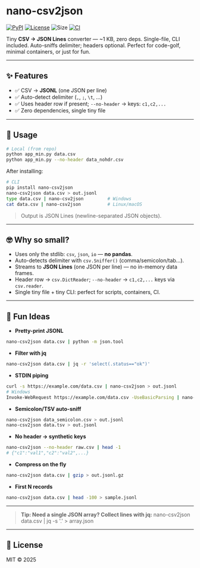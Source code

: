 # nano-csv2json
[![PyPI](https://img.shields.io/pypi/v/nano-csv2json-py.svg?color=blue)](https://pypi.org/project/nano-csv2json-py/)
[![License](https://img.shields.io/badge/license-MIT-green.svg)](LICENSE)
![Size](https://img.shields.io/badge/size-~1KB-lightgrey.svg)
[![CI](https://github.com/ozgunlu/nano-csv2json/actions/workflows/ci.yml/badge.svg)](https://github.com/ozgunlu/nano-csv2json/actions)

Tiny **CSV → JSON Lines** converter — ~1 KB, zero deps.
Single-file, CLI included. Auto-sniffs delimiter; headers optional. Perfect for code-golf, minimal containers, or just for fun.

---

## ✨ Features
- ✅ CSV → **JSONL** (one JSON per line)
- ✅ Auto-detect delimiter (`,`, `;`, `\t`, …)
- ✅ Uses header row if present; `--no-header` → keys: `c1,c2,...`
- ✅ Zero dependencies, single tiny file

---

## 🚀 Usage
```bash
# Local (from repo)
python app_min.py data.csv
python app_min.py --no-header data_nohdr.csv
```

After installing:

```bash
# CLI
pip install nano-csv2json
nano-csv2json data.csv > out.jsonl
type data.csv | nano-csv2json         # Windows
cat data.csv | nano-csv2json          # Linux/macOS
```
> Output is JSON Lines (newline-separated JSON objects).

---

## 🤓 Why so small?

- Uses only the stdlib: `csv`, `json`, `io` — **no pandas**.
- Auto-detects delimiter with `csv.Sniffer()` (comma/semicolon/tab…).
- Streams to **JSON Lines** (one JSON per line) — no in-memory data frames.
- Header row → `csv.DictReader`; `--no-header` → `c1,c2,...` keys via `csv.reader`.
- Single tiny file + tiny CLI: perfect for scripts, containers, CI.

---

## 🎉 Fun Ideas

- **Pretty-print JSONL**
```bash
nano-csv2json data.csv | python -m json.tool
```
- **Filter with jq**
```bash
nano-csv2json data.csv | jq -r 'select(.status=="ok")'
```
- **STDIN piping**
```bash
curl -s https://example.com/data.csv | nano-csv2json > out.jsonl
# Windows
Invoke-WebRequest https://example.com/data.csv -UseBasicParsing | nano-csv2json > out.jsonl
```
- **Semicolon/TSV auto-sniff**
```bash
nano-csv2json data_semicolon.csv > out.jsonl
nano-csv2json data.tsv > out.jsonl
```
- **No header → synthetic keys**
```bash
nano-csv2json --no-header raw.csv | head -1
# {"c1":"val1","c2":"val2",...}
```
- **Compress on the fly**
```bash
nano-csv2json data.csv | gzip > out.jsonl.gz
```
- **First N records**
```bash
nano-csv2json data.csv | head -100 > sample.jsonl
```

---

> **Tip: Need a single JSON array? Collect lines with jq:**
> nano-csv2json data.csv | jq -s '.' > array.json

---

## 📜 License

MIT © 2025

